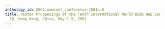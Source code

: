 ```yaml
---
anthology_id: 2001.wwwconf_conference-2001p.0
title: Poster Proceedings of the Tenth International World Wide Web Conference, WWW
  10, Hong Kong, China, May 1-5, 2001
---
```

